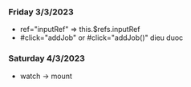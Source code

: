 ### Friday 3/3/2023
- ref="inputRef" => this.$refs.inputRef
- #click="addJob" or #click="addJob()" dieu duoc

### Saturday 4/3/2023
- watch -> mount